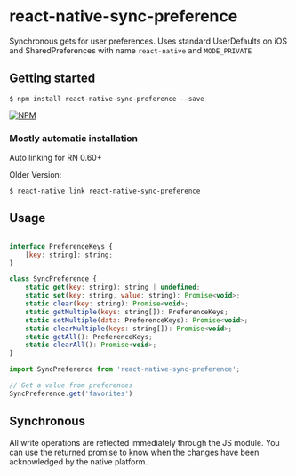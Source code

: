 # react-native-sync-preference

Synchronous gets for user preferences. Uses standard UserDefaults on iOS and SharedPreferences with name `react-native` and `MODE_PRIVATE`

## Getting started

`$ npm install react-native-sync-preference --save`

[![NPM](https://nodei.co/npm/react-native-sync-preference.png)](https://npmjs.org/package/react-native-sync-preference)

### Mostly automatic installation

Auto linking for RN 0.60+

Older Version:

`$ react-native link react-native-sync-preference`

## Usage
```javascript

interface PreferenceKeys {
    [key: string]: string;
}

class SyncPreference {
    static get(key: string): string | undefined;
    static set(key: string, value: string): Promise<void>;
    static clear(key: string): Promise<void>;
    static getMultiple(keys: string[]): PreferenceKeys;
    static setMultiple(data: PreferenceKeys): Promise<void>;
    static clearMultiple(keys: string[]): Promise<void>;
    static getAll(): PreferenceKeys;
    static clearAll(): Promise<void>;
}

import SyncPreference from 'react-native-sync-preference';

// Get a value from preferences
SyncPreference.get('favorites')
```

## Synchronous

All write operations are reflected immediately through the JS module. You can use the returned promise to know when the changes have been acknowledged by the native platform. 

